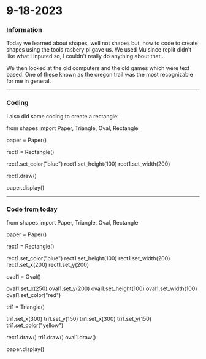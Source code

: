 # 9-18-2023

### Information

Today we learned about shapes, well not shapes
but, how to code to create shapes using the
tools rasbery pi gave us. We used Mu since
replit didn't like what I inputed so, I couldn't really
do anything about that...

We then looked at the old computers and the old games
which were text based. One of these known as the oregon trail
was the most recognizable for me in general.

--------------

### Coding

I also did some coding to create a rectangle:

from shapes import Paper, Triangle, Oval, Rectangle

paper = Paper()

rect1 = Rectangle()

rect1.set_color("blue")
rect1.set_height(100)
rect1.set_width(200)



rect1.draw()

paper.display()

-------------

### Code from today

from shapes import Paper, Triangle, Oval, Rectangle

paper = Paper()

rect1 = Rectangle()

rect1.set_color("blue")
rect1.set_height(100)
rect1.set_width(200)
rect1.set_x(200)
rect1.set_y(200)

oval1 = Oval()


oval1.set_x(250)
oval1.set_y(200)
oval1.set_height(100)
oval1.set_width(100)
oval1.set_color("red")

tri1 = Triangle()

tri1.set_x(300)
tri1.set_y(150)
tri1.set_x(300)
tri1.set_y(150)
tri1.set_color("yellow")


rect1.draw()
tri1.draw()
oval1.draw()


paper.display()
